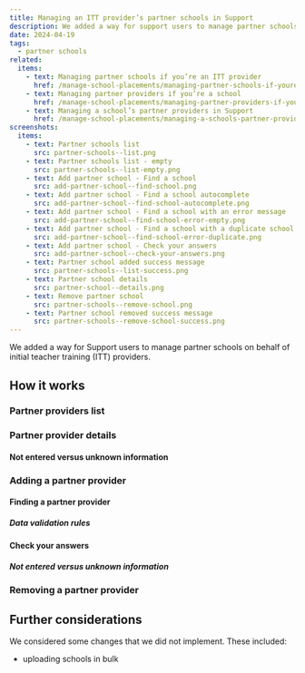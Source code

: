 ```yaml
---
title: Managing an ITT provider’s partner schools in Support
description: We added a way for support users to manage partner schools on behalf of ITT providers
date: 2024-04-19
tags:
  - partner schools
related:
  items:
    - text: Managing partner schools if you’re an ITT provider
      href: /manage-school-placements/managing-partner-schools-if-youre-an-itt-provider/
    - text: Managing partner providers if you’re a school
      href: /manage-school-placements/managing-partner-providers-if-youre-a-school/
    - text: Managing a school’s partner providers in Support
      href: /manage-school-placements/managing-a-schools-partner-providers-in-support/
screenshots:
  items:
    - text: Partner schools list
      src: partner-schools--list.png
    - text: Partner schools list - empty
      src: partner-schools--list-empty.png
    - text: Add partner school - Find a school
      src: add-partner-school--find-school.png
    - text: Add partner school - Find a school autocomplete
      src: add-partner-school--find-school-autocomplete.png
    - text: Add partner school - Find a school with an error message
      src: add-partner-school--find-school-error-empty.png
    - text: Add partner school - Find a school with a duplicate school error message
      src: add-partner-school--find-school-error-duplicate.png
    - text: Add partner school - Check your answers
      src: add-partner-school--check-your-answers.png
    - text: Partner school added success message
      src: partner-schools--list-success.png
    - text: Partner school details
      src: partner-school--details.png
    - text: Remove partner school
      src: partner-schools--remove-school.png
    - text: Partner school removed success message
      src: partner-schools--remove-school-success.png
---
```


We added a way for Support users to manage partner schools on behalf of initial teacher training (ITT) providers.

## How it works

### Partner providers list


### Partner provider details


#### Not entered versus unknown information


### Adding a partner provider


#### Finding a partner provider


##### Data validation rules


#### Check your answers


##### Not entered versus unknown information


### Removing a partner provider


## Further considerations

We considered some changes that we did not implement. These included:

- uploading schools in bulk
